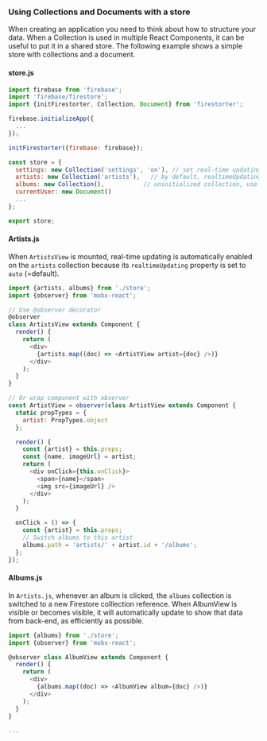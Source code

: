 ### Using Collections and Documents with a store

When creating an application you need to think about how
to structure your data. When a Collection is used in multiple
React  Components, it can be useful to put it in a shared store. The
following example shows a simple store with collections and a
document.


#### store.js

```js
import firebase from 'firebase';
import 'firebase/firestore';
import {initFirestorter, Collection, Document} from 'firestorter';

firebase.initializeApp({
  ...
});

initFirestorter({firebase: firebase});

const store = {
  settings: new Collection('settings', 'on'), // set real-time updating always on
  artists: new Collection('artists'),	// by default, realtimeUpdating is set to `auto`
  albums: new Collection(),           // uninitialized collection, use path to its location
  currentUser: new Document()
  ...
};

export store;
```

#### Artists.js

When `ArtistsView` is mounted, real-time updating is automatically enabled on the `artists` collection
because its `realtimeUpdating` property is set to `auto` (=default). 

```js
import {artists, albums} from './store';
import {observer} from 'mobx-react';

// Use @observer decorator	
@observer
class ArtistsView extends Component {
  render() {
    return (
      <div>
        {artists.map((doc) => <ArtistView artist={doc} />)}
      </div>
    );
  }
}

// Or wrap component with observer
const ArtistView = observer(class ArtistView extends Component {
  static propTypes = {
    artist: PropTypes.object
  };

  render() {
    const {artist} = this.props;
    const {name, imageUrl} = artist;
    return (
      <div onClick={this.onClick}>
        <span>{name}</span>
        <img src={imageUrl} />
      </div>
    );
  }

  onClick = () => {
    const {artist} = this.props;
    // Switch albums to this artist
    albums.path = 'artists/' + artist.id + '/albums';
  };
});
```

#### Albums.js

In `Artists.js`, whenever an album is clicked, the `albums` collection is 
switched to a new Firestore colllection reference. When AlbumView is visible
or becomes visible, it will automatically update to show that data from
back-end, as efficiently as possible.

```js
import {albums} from './store';
import {observer} from 'mobx-react';

@observer class AlbumView extends Component {
  render() {
    return (
      <div>
        {albums.map((doc) => <AlbumView album={doc} />)}
      </div>
    );
  }
}

...
```
